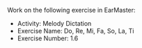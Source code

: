 Work on the following exercise in EarMaster:
- Activity: Melody Dictation
- Exercise Name: Do, Re, Mi, Fa, So, La, Ti
- Exercise Number: 1.6
